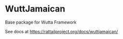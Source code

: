 
# WuttJamaican

Base package for Wutta Framework

See docs at https://rattailproject.org/docs/wuttjamaican/
